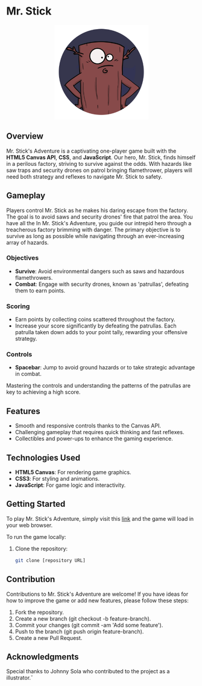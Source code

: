 # Mr. Stick

<p align="center">
<img src="public/images/ui/avatar.png" alt="Avatar" style="width:250px;height:250px">
</p>

## Overview

Mr. Stick's Adventure is a captivating one-player game built with the **HTML5 Canvas API**, **CSS**, and **JavaScript**. Our hero, Mr. Stick, finds himself in a perilous factory, striving to survive against the odds. With hazards like saw traps and security drones on patrol bringing flamethrower, players will need both strategy and reflexes to navigate Mr. Stick to safety.

## Gameplay

Players control Mr. Stick as he makes his daring escape from the factory. The goal is to avoid saws and security drones' fire that patrol the area. You have all the
In Mr. Stick's Adventure, you guide our intrepid hero through a treacherous factory brimming with danger. The primary objective is to survive as long as possible while navigating through an ever-increasing array of hazards.

### Objectives

- **Survive**: Avoid environmental dangers such as saws and hazardous flamethrowers.
- **Combat**: Engage with security drones, known as 'patrullas', defeating them to earn points.

### Scoring

- Earn points by collecting coins scattered throughout the factory.
- Increase your score significantly by defeating the patrullas. Each patrulla taken down adds to your point tally, rewarding your offensive strategy.

### Controls

- **Spacebar**: Jump to avoid ground hazards or to take strategic advantage in combat.

Mastering the controls and understanding the patterns of the patrullas are key to achieving a high score.

## Features

- Smooth and responsive controls thanks to the Canvas API.
- Challenging gameplay that requires quick thinking and fast reflexes.
- Collectibles and power-ups to enhance the gaming experience.

## Technologies Used

- **HTML5 Canvas**: For rendering game graphics.
- **CSS3**: For styling and animations.
- **JavaScript**: For game logic and interactivity.

## Getting Started

To play Mr. Stick's Adventure, simply visit this [link](https://mr-stick.vercel.app/) and the game will load in your web browser.

To run the game locally:

1. Clone the repository:
   ```sh
   git clone [repository URL]
   ```

## Contribution

Contributions to Mr. Stick's Adventure are welcome! If you have ideas for how to improve the game or add new features, please follow these steps:

1. Fork the repository.
2. Create a new branch (git checkout -b feature-branch).
3. Commit your changes (git commit -am 'Add some feature').
4. Push to the branch (git push origin feature-branch).
5. Create a new Pull Request.

## Acknowledgments

Special thanks to Johnny Sola who contributed to the project as a illustrator.ˇ
